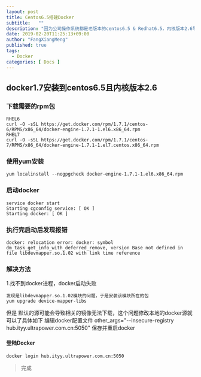 ```yaml
---
layout: post
title: Centos6.5搭建Docker
subtitle:   ""
description: "因为公司操作系统都是老版本的centos6.5 & Redhat6.5，内核版本2.6导致安装Docker报错。所以降低docker版本到1.7"
date: 2019-02-20T11:25:13+09:00
author: "FangXiangMeng"
published: true
tags:
  - Docker
categories: [ Docs ]
---
```




## docker1.7安装到centos6.5且内核版本2.6

### 下载需要的rpm包
```
RHEL6
curl -O -sSL https://get.docker.com/rpm/1.7.1/centos-6/RPMS/x86_64/docker-engine-1.7.1-1.el6.x86_64.rpm
RHEL7
curl -O -sSL https://get.docker.com/rpm/1.7.1/centos-7/RPMS/x86_64/docker-engine-1.7.1-1.el7.centos.x86_64.rpm
```
 
### 使用yum安装
```
yum localinstall --nogpgcheck docker-engine-1.7.1-1.el6.x86_64.rpm
```

### 启动docker
```
service docker start
Starting cgconfig service: [ OK ]
Starting docker: [ OK ]
```
### 执行完启动后发现报错
```
docker: relocation error: docker: symbol dm_task_get_info_with_deferred_remove, version Base not defined in file libdevmapper.so.1.02 with link time reference
```

### 解决方法
1.找不到docker进程，docker启动失败
```
发现是libdevmapper.so.1.02模块的问题，于是安装该模块所在的包
yum upgrade device-mapper-libs
```


但是
默认的源可能会导致相关的镜像无法下载，这个问题修改本地的docker源就可以了具体如下
编辑docker配置文件
other_args="--insecure-registry hub.ityy.ultrapower.com.cn:5050"
保存并重启docker
#### 登陆Docker
```
docker login hub.ityy.ultrapower.com.cn:5050
```
> 完成
